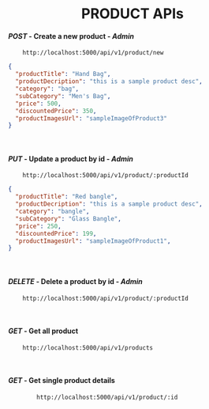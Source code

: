 <h1 align="center"><b>PRODUCT APIs</b></h1>

#### **_POST_** - Create a new product - **_Admin_**

```
    http://localhost:5000/api/v1/product/new
```

```json
{
  "productTitle": "Hand Bag",
  "productDecription": "this is a sample product desc",
  "category": "bag",
  "subCategory": "Men's Bag",
  "price": 500,
  "discountedPrice": 350,
  "productImagesUrl": "sampleImageOfProduct3"
}
```

<br />

#### **_PUT_** - Update a product by id - **_Admin_**

```
    http://localhost:5000/api/v1/product/:productId
```

```json
{
  "productTitle": "Red bangle",
  "productDecription": "this is a sample product desc",
  "category": "bangle",
  "subCategory": "Glass Bangle",
  "price": 250,
  "discountedPrice": 199,
  "productImagesUrl": "sampleImageOfProduct1",
}
```

<br />

#### ***DELETE*** - Delete a product by id - ***Admin***

```
    http://localhost:5000/api/v1/product/:productId
```
<br />

#### **_GET_** - Get all product

```
    http://localhost:5000/api/v1/products
```
<br />

#### **_GET_** - Get single product details

```
        http://localhost:5000/api/v1/product/:id
```
<br />

<!-- Sample  -->
<!-- #### Heading
```
    http://localhost:5000/api/v1/
```
```json
```
<br /> -->
